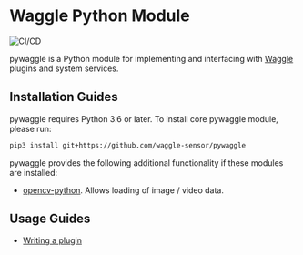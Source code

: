 # Waggle Python Module

![CI/CD](https://github.com/waggle-sensor/pywaggle/workflows/CI/CD/badge.svg)

pywaggle is a Python module for implementing and interfacing with [Waggle](https://github.com/waggle-sensor/waggle) plugins and system services.

## Installation Guides

pywaggle requires Python 3.6 or later. To install core pywaggle module, please run:

```sh
pip3 install git+https://github.com/waggle-sensor/pywaggle
```

pywaggle provides the following additional functionality if these modules are installed:

* [opencv-python](https://pypi.org/project/opencv-python). Allows loading of image / video data.

## Usage Guides

* [Writing a plugin](./docs/writing-a-plugin.md)
